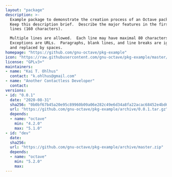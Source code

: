 ```yaml
---
layout: "package"
description: >-
  Example package to demonstrate the creation process of an Octave package.
  Keep this description brief.  Describe the major features in the first two
  lines (160 characters).

  Multiple lines are allowed.  Each line may have maximal 80 characters.
  Exceptions are URLs.  Paragraphs, blank lines, and line breaks are ignored
  and replaced by spaces.
homepage: "https://github.com/gnu-octave/pkg-example"
icon: "https://raw.githubusercontent.com/gnu-octave/pkg-example/master/doc/icon.png"
license: "GPLv3+"
maintainers:
- name: "Kai T. Ohlhus"
  contact: "k.ohlhus@gmail.com"
- name: "Another Contactless Developer"
  contact:
versions:
- id: "0.0.1"
  date: "2020-08-31"
  sha256: "0b0bf67b45a20e95c89960b09a06e282c49e6d34a8fa22acac68452e4bd61d7d"
  url: "https://github.com/gnu-octave/pkg-example/archive/0.0.1.tar.gz"
  depends:
  - name: "octave"
    min: "4.2.0"
    max: "5.1.0"
- id: "dev"
  date:
  sha256:
  url: "https://github.com/gnu-octave/pkg-example/archive/master.zip"
  depends:
  - name: "octave"
    min: "5.2.0"
    max:
---
```

